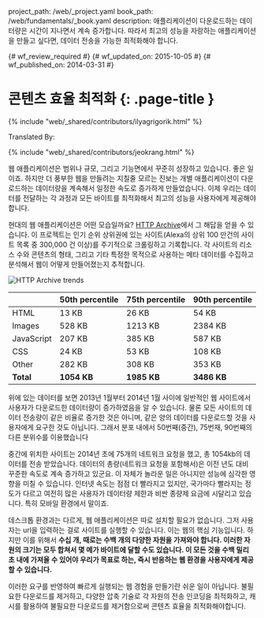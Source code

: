 project_path: /web/_project.yaml
book_path: /web/fundamentals/_book.yaml
description: 애플리케이션이 다운로드하는 데이터량은 시간이 지나면서 계속 증가합니다. 따라서 최고의 성능을 자랑하는 애플리케이션을 만들고 싶다면, 데이터 전송을 가능한 최적화해야 합니다.

{# wf_review_required #}
{# wf_updated_on: 2015-10-05 #}
{# wf_published_on: 2014-03-31 #}

# 콘텐츠 효율 최적화 {: .page-title }

{% include "web/_shared/contributors/ilyagrigorik.html" %}


Translated By: 

{% include "web/_shared/contributors/jeokrang.html" %}



웹 애플리케이션은 범위나 규모, 그리고 기능면에서 꾸준히 성장하고 있습니다. 좋은 일이죠. 하지만 더 풍부한 웹을 만들려는 지칠줄 모르는 진보는 개별 애플리케이션이 다운로드하는 데이터량을 계속해서 일정한 속도로 증가하게 만들었습니다. 이제 우리는 데이터를 전달하는 각 과정과 모든 바이트를 최적화해서 최고의 성능을 사용자에게 제공해야 합니다.

현대의 웹 애플리케이션은 어떤 모습일까요? [HTTP Archive](http://httparchive.org/)에서 그 해답을 얻을 수 있습니다. 이 프로젝트는 인기 순위 상위권에 있는 사이트(Alexa의 상위 100 만건의 사이트 목록 중 300,000 건 이상)를 주기적으로 크롤링하고 기록합니다. 각 사이트의 리소스 수와 콘텐츠의 형태, 그리고 기타 특정한 목적으로 사용하는 메타 데이터를 수집하고 분석해서 웹이 어떻게 만들어졌는지 추적합니다. 

<img src="images/http-archive-trends.png" class="center" alt="HTTP Archive trends">

<table>
<colgroup><col span="1"><col span="1"><col span="1"><col span="1"></colgroup>
<thead>
  <tr>
    <th></th>
    <th>50th percentile</th>
    <th>75th percentile</th>
    <th>90th percentile</th>
  </tr>
</thead>
<tr>
  <td data-th="type">HTML</td>
  <td data-th="50%">13 KB</td>
  <td data-th="75%">26 KB</td>
  <td data-th="90%">54 KB</td>
</tr>
<tr>
  <td data-th="type">Images</td>
  <td data-th="50%">528 KB</td>
  <td data-th="75%">1213 KB</td>
  <td data-th="90%">2384 KB</td>
</tr>
<tr>
  <td data-th="type">JavaScript</td>
  <td data-th="50%">207 KB</td>
  <td data-th="75%">385 KB</td>
  <td data-th="90%">587 KB</td>
</tr>
<tr>
  <td data-th="type">CSS</td>
  <td data-th="50%">24 KB</td>
  <td data-th="75%">53 KB</td>
  <td data-th="90%">108 KB</td>
</tr>
<tr>
  <td data-th="type">Other</td>
  <td data-th="50%">282 KB</td>
  <td data-th="75%">308 KB</td>
  <td data-th="90%">353 KB</td>
</tr>
<tr>
  <td data-th="type"><strong>Total</strong></td>
  <td data-th="50%"><strong>1054 KB</strong></td>
  <td data-th="75%"><strong>1985 KB</strong></td>
  <td data-th="90%"><strong>3486 KB</strong></td>
</tr>
</table>

위에 있는 데이터를 보면 2013년 1월부터 2014년 1월 사이에 일반적인 웹 사이트에서 사용자가 다운로드한 데이터량이 증가하였음을 알 수 있습니다. 물론 모든 사이트의 데이터 전송량이 같은 비율로 증가한 것은 아니며, 같은 양의 데이터를 다운로드할 것을 사용자에게 요구한 것도 아닙니다. 그래서 분포 내에서 50번째(중간), 75번재, 90번째의 다른 분위수를 이용했습니다

중간에 위치한 사이트는 2014년 초에 75개의 네트워크 요청을 했고, 총 1054kb의 데이터를 전송 받았습니다. 데이터의 총량(네트워크 요청을 포함해서)은 이전 년도 대비 꾸준한 속도로 계속 증가하고 있군요. 이 자체가 놀라운 일은 아니지만 성능에 심각한 영향을 미칠 수 있습니다. 인터넷 속도는 점점 더 빨라지고 있지만, 국가마다 빨라지는 정도가 다르고 여전히 많은 사용자가 데이터량 제한과 비싼 종량제 요금에 시달리고 있습니다. 특히 모바일 환경에서 말이죠.

데스크톱 환경과는 다르게, 웹 애플리케이션은 따로 설치할 필요가 없습니다. 그저 사용자는 url을 입력하는 걸로 사이트를 실행할 수 있습니다. 이는 웹의 핵심 기능입니다. 하지만 이를 위해서 **수십 개, 때로는 수백 개의 다양한 자원을 가져와야 합니다. 이러한 자원의 크기는 모두 합쳐서 몇 메가 바이트에 달할 수도 있습니다. 이 모든 것을 수백 밀리 초 내에 가져올 수 있어야 우리가 목표로 하는, 즉시 반응하는 웹 환경을 사용자에게 제공할 수 있습니다.**

이러한 요구를 반영하여 빠르게 실행되는 웹 경험을 만들기란 쉬운 일이 아닙니다. 불필요한 다운로드를 제거하고, 다양한 압축 기술로 각 자원의 전송 인코딩을 최적화하고, 캐시를 활용하여 불필요한 다운로드를 제거함으로써 콘텐츠 효율을 최적화해야합니다. 
